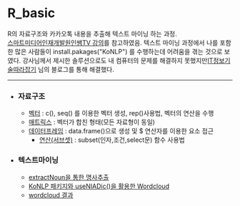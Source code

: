 # R_basic
R의 자료구조와 카카오톡 내용을 추출해 텍스트 마이닝 하는 과정.   
[스마트미디어인재개발원인쌤TV 강의](https://www.youtube.com/playlist?list=PLRYL8FHwJMhDPF2R2pCe_HwqPt0gaUbvN)를 참고하였음. 텍스트 마이닝 과정에서 나를 포함한 많은 사람들이 install.pakages("KoNLP") 를 수행하는데 어려움을 겪는 것으로 보였다. 강사님께서 제시한 솔루션으로도 내 컴퓨터의 문제를 해결하지 못했지만[IT정보기술따라잡기](https://minimax95.tistory.com/entry/KoNLP-패키지-설치-오류-해결-방법) 님의 블로그를 통해 해결했다.


<hr/>

+ ### 자료구조
  + [벡터](https://github.com/hjchoi0207/R_basic/blob/master/firstR/vector.R) : c(), seq() 를 이용한 벡터 생성, rep()사용법, 벡터의 연산을 수행
  + [매트릭스](https://github.com/hjchoi0207/R_basic/blob/master/firstR/matrix.R) : 벡터가 합친 형태(모든 자료형이 동일)
  + [데이터프레임](https://github.com/hjchoi0207/R_basic/blob/master/firstR/Dataframe.R) : data.frame()으로 생성 및 $ 연산자를 이용한 요소 접근   
    - [연산(서브셋)](https://github.com/hjchoi0207/R_basic/blob/master/firstR/subset.R) : subset(인자,조건,select문) 함수 사용법
    

+ ### 텍스트마이닝
  + [extractNoun을 통한 명사추출](https://github.com/hjchoi0207/R_basic/blob/master/firstR/textmining.R)
  + [KoNLP 패키지와 useNIADic()을 활용한 Wordcloud](https://github.com/hjchoi0207/R_basic/blob/master/firstR/wordcloud.R)
  + [wordcloud 결과](https://github.com/hjchoi0207/R_basic/blob/master/firstR/wordcloud%EA%B2%B0%EA%B3%BC.png)
